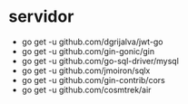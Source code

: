 # servidor
<ul>
    <li>go get -u github.com/dgrijalva/jwt-go</li>
    <li>go get -u github.com/gin-gonic/gin</li>
    <li>go get -u github.com/go-sql-driver/mysql</li>
    <li>go get -u github.com/jmoiron/sqlx</li>
    <li>go get -u github.com/gin-contrib/cors</li>
    <li>go get -u github.com/cosmtrek/air</li>
</ul>

